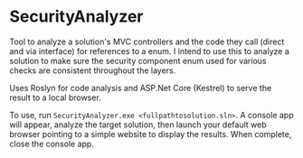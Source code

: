 # SecurityAnalyzer
Tool to analyze a solution's MVC controllers and the code they call (direct and via interface) for references to a enum.  I intend to use this to analyze a solution to make sure the security component enum used for various checks are consistent throughout the layers.

Uses Roslyn for code analysis and ASP.Net Core (Kestrel) to serve the result to a local browser.

To use, run `SecurityAnalyzer.exe <fullpathtosolution.sln>`.  A console app will appear, analyze the target solution, then launch your default web browser pointing to a simple website to display the results.  When complete, close the console app.
